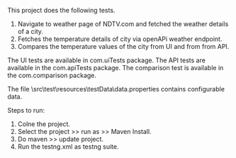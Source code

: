 This project does the following tests.
1. Navigate to weather page of NDTV.com and fetched the weather details of a city.
2. Fetches the temperature details of city via openAPi weather endpoint.
3. Compares the temperature values of the city from UI and from from API.

The UI tests are available in com.uiTests package.
The API tests are available in the com.apiTests package.
The comparison test is available in the com.comparison package.

The file \src\test\resources\testData\data.properties contains configurable data.

Steps to run:
1. Colne the project.
2. Select the project >> run as >> Maven Install.
3. Do maven >> update project.
4. Run the testng.xml as testng suite.

